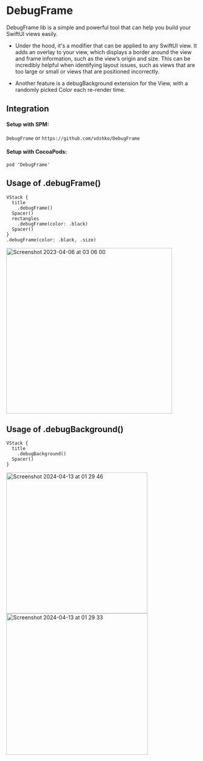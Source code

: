 # DebugFrame

DebugFrame lib is a simple and powerful tool that can help you build your SwiftUI views easily.

- Under the hood, it's a modifier that can be applied to any SwiftUI view. It adds an overlay to your view, which displays a border around the view and frame information, such as the view’s origin and size. This can be incredibly helpful when identifying layout issues, such as views that are too large or small or views that are positioned incorrectly.

- Another feature is a debugBackground extension for the View, with a randomly picked Color each re-render time.

## Integration

#### Setup with SPM:

`DebugFrame` or `https://github.com/vdshko/DebugFrame`

#### Setup with CocoaPods:

`pod 'DebugFrame'`

## Usage of .debugFrame()
```
VStack {
  title
    .debugFrame()
  Spacer()
  rectangles
    .debugFrame(color: .black)
  Spacer()
}
.debugFrame(color: .black, .size)
```

<img width="436" alt="Screenshot 2023-04-06 at 03 06 00" src="https://user-images.githubusercontent.com/43936569/230239666-4d91d59b-84a9-4a49-9db4-e2f5d8168470.png">

## Usage of .debugBackground()
```
VStack {
  title
    .debugBackground()
  Spacer()
}
```
<img width="371" alt="Screenshot 2024-04-13 at 01 29 46" src="https://github.com/vdshko/DebugFrame/assets/43936569/51e1590e-f373-4b39-abce-829d55e461fe">
<img width="372" alt="Screenshot 2024-04-13 at 01 29 33" src="https://github.com/vdshko/DebugFrame/assets/43936569/9ca22439-39c1-4a5b-91b2-15988eae6e4a">
